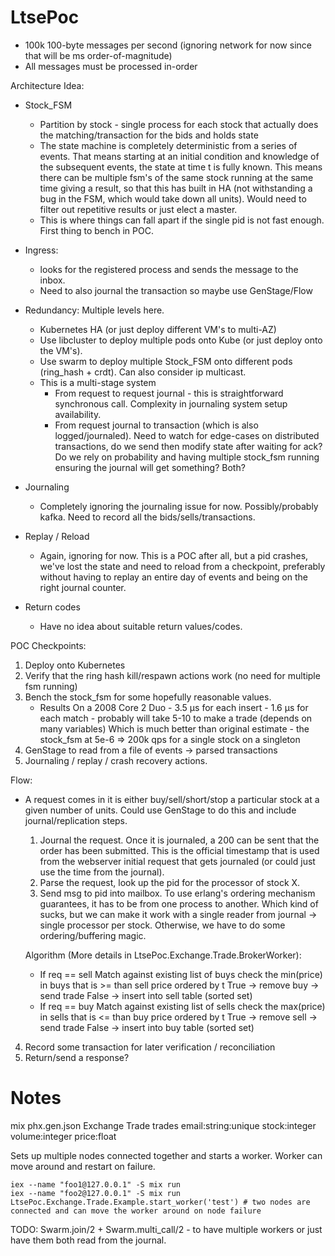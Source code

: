 # LtsePoc

* 100k 100-byte messages per second (ignoring network for now since that will be ms order-of-magnitude)
* All messages must be processed in-order

Architecture Idea:
* Stock_FSM 
  - Partition by stock - single process for each stock that actually does the matching/transaction for the bids and holds state
  - The state machine is completely deterministic from a series of events. That means starting at an initial condition and knowledge of the subsequent events, the state at time t is fully known. This means there can be multiple fsm's of the same stock running at the same time giving a result, so that this has built in HA (not withstanding a bug in the FSM, which would take down all units). Would need to filter out repetitive results or just elect a master.
  - This is where things can fall apart if the single pid is not fast enough. First thing to bench in POC.

* Ingress:
   - looks for the registered process and sends the message to the inbox.
   - Need to also journal the transaction so maybe use GenStage/Flow

* Redundancy: Multiple levels here.
  - Kubernetes HA (or just deploy different VM's to multi-AZ)
  - Use libcluster to deploy multiple pods onto Kube (or just deploy onto the VM's).
  - Use swarm to deploy multiple Stock_FSM onto different pods (ring_hash + crdt). Can also consider ip multicast.
  - This is a multi-stage system
     - From request to request journal - this is straightforward synchronous call. Complexity in journaling system setup availability.
     - From request journal to transaction (which is also logged/journaled). Need to watch for edge-cases on distributed transactions, do we send then modify state after waiting for ack? Do we rely on probability and having multiple stock_fsm running ensuring the journal will get something? Both?

* Journaling
  - Completely ignoring the journaling issue for now. Possibly/probably kafka. Need to record all the bids/sells/transactions.

* Replay / Reload
  - Again, ignoring for now. This is a POC after all, but a pid crashes, we've lost the state and need to reload from a checkpoint, preferably without having to replay an entire day of events and being on the right journal counter.

* Return codes
  - Have no idea about suitable return values/codes.

POC Checkpoints:
1) Deploy onto Kubernetes
2) Verify that the ring hash kill/respawn actions work (no need for multiple fsm running)
3) Bench the stock_fsm for some hopefully reasonable values.
     - Results On a 2008 Core 2 Duo - 3.5 µs for each insert
                                    - 1.6 µs for each match - probably will take 5-10 to make a trade (depends on many variables)
       Which is much better than original estimate - the stock_fsm at 5e-6 => 200k qps for a single stock on a singleton
4) GenStage to read from a file of events -> parsed transactions
5) Journaling / replay / crash recovery actions.

Flow:
- A request comes in it is either buy/sell/short/stop a particular stock at a given number of units. Could use GenStage to do this and include journal/replication steps.
  1) Journal the request. Once it is journaled, a 200 can be sent that the order has been submitted. This is the official timestamp that is used from the webserver initial request that gets journaled (or could just use the time from the journal).
  2) Parse the request, look up the pid for the processor of stock X.
  3) Send msg to pid into mailbox. To use erlang's ordering mechanism guarantees, it has to be from one process to another. Which kind of sucks, but we can make it work with a single reader from journal -> single processor per stock. Otherwise, we have to do some ordering/buffering magic.

  Algorithm (More details in  LtsePoc.Exchange.Trade.BrokerWorker):
  - If req == sell
    Match against existing list of buys
      check the min(price) in buys that is >= than sell price ordered by t
      True -> remove buy -> send trade
      False -> insert into sell table (sorted set)
  - If req == buy
    Match against existing list of sells
      check the max(price) in sells that is <= than buy price ordered by t
      True -> remove sell -> send trade
      False -> 
        insert into buy table (sorted set)
 4) Record some transaction for later verification / reconciliation
 5) Return/send a response?

# Notes
mix phx.gen.json Exchange Trade trades email:string:unique stock:integer volume:integer price:float

Sets up multiple nodes connected together and starts a worker. Worker can move around and restart on failure.
```
iex --name "foo1@127.0.0.1" -S mix run
iex --name "foo2@127.0.0.1" -S mix run
LtsePoc.Exchange.Trade.Example.start_worker('test') # two nodes are connected and can move the worker around on node failure
```

TODO: Swarm.join/2 + Swarm.multi_call/2 - to have multiple workers or just have them both read from the journal.
